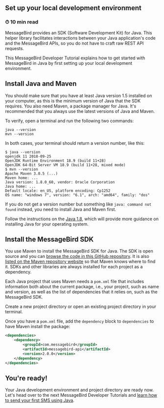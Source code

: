 ## Set up your local development environment

### ⏱ 10 min read

MessageBird provides an SDK (Software Development Kit) for Java. This helper library facilitates interactions between your Java application's code and the MessageBird APIs, so you do not have to craft raw REST API requests.

This MessageBird Developer Tutorial explains how to get started with MessageBird in Java by first setting up your local development environment.

## Install Java and Maven

You should make sure that you have at least Java version 1.5 installed on your computer, as this is the minimum version of Java that the SDK requires. You also need Maven, a package manager for Java. It's recommended that you always use the latest versions of Java and Maven.

To verify, open a terminal and run the following two commands:

```
java --version
mvn --version
```

In both cases, your terminal should return a version number, like this:

```
$ java --version
openjdk 11 2018-09-25
OpenJDK Runtime Environment 18.9 (build 11+28)
OpenJDK 64-Bit Server VM 18.9 (build 11+28, mixed mode)
$ mvn --version
Apache Maven 3.0.5 (...)
Maven home: ...
Java version: 1.8.0_60, vendor: Oracle Corporation
Java home: ...
Default locale: en_US, platform encoding: Cp1252
OS name: "windows 7", version: "6.1", arch: "amd64", family: "dos"
```

If you do not get a version number but something like `java: command not found` instead, you need to install Java and Maven first.

Follow the instructions on the [Java 1.8](https://www.oracle.com/technetwork/java/javase/downloads/jdk8-downloads-2133151.html), which will provide more guidance on installing Java for your operating system.

## Install the MessageBird SDK

You use Maven to install the MessageBird SDK for Java. The SDK is open source and you can [browse the code in this GitHub repository](https://github.com/messagebird/java-rest-api). It is also [listed on the Maven repository website](https://mvnrepository.com/artifact/com.messagebird/messagebird-api) so that Maven knows where to find it. SDKs and other libraries are always installed for each project as a dependency.

Each Java project that uses Maven needs a `pom.xml` file that includes information both about the current package, i.e., your project, such as name and version, as well as the list of dependencies that it relies on, such as the MessageBird SDK.

Create a new project directory or open an existing project directory in your terminal. 

Once you have a `pom.xml` file, add the `dependency` block to `dependencies` to have Maven install the package:

```xml
<dependencies>
    <dependency>
        <groupId>com.messagebird</groupId>
        <artifactId>messagebird-api</artifactId>
        <version>2.0.0</version>
    </dependency>
</dependencies>
```

## You're ready!

Your Java development environment and project directory are ready now. Let's head over to the next MessageBird Developer Tutorials and [learn how to send your first SMS using Java](https://developers.messagebird.com/tutorials/send-sms).
